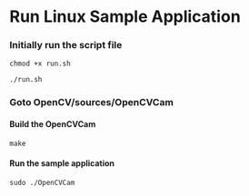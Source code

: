 # Run Linux Sample Application

### Initially run the script file 

```
chmod +x run.sh
```

```
./run.sh
```

### Goto OpenCV/sources/OpenCVCam

#### Build the OpenCVCam

```
make
```

#### Run the sample application

```
sudo ./OpenCVCam
```
